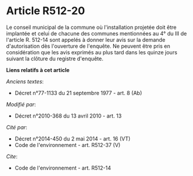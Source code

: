 # Article R512-20

Le conseil municipal de la commune où l'installation projetée doit être implantée et celui de chacune des communes
mentionnées au 4° du III de l'article R. 512-14 sont appelés à donner leur avis sur la demande d'autorisation dès l'ouverture
de l'enquête. Ne peuvent être pris en considération que les avis exprimés au plus tard dans les quinze jours suivant la
clôture du registre d'enquête.

**Liens relatifs à cet article**

_Anciens textes_:

  - Décret n°77-1133 du 21 septembre 1977 - art. 8 (Ab)

_Modifié par_:

  - Décret n°2010-368 du 13 avril 2010 - art. 13

_Cité par_:

  - Décret n°2014-450 du 2 mai 2014 - art. 16 (VT)
  - Code de l'environnement - art. R512-37 (V)

_Cite_:

  - Code de l'environnement - art. R512-14
